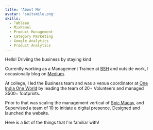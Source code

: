 ```yaml
---
title: 'About Me'
avatar: 'suitsmile.png'
skills:
  - Tableau
  - MixPanel
  - Product Management
  - Category Marketing
  - Google Analytics
  - Product Analytics
---
```


Hello! Driviing the business by staying kind

Currently working as a Management Trainee at [BSH](https://www.bsh-group.com/) and outside work, I occasionally blog on [Medium](https://medium.com/@aravindnk).

At college, I led the Business team and was a venue coordinator at [One India One World](https://happenings.lpu.in/results-of-one-india-one-world-2019/) by leading the team of 20+ Volunteers and managed 3500+ footprints.

Prior to that was scaling the management vertical of [Spic Macay](https://spicmacaylpu.wixsite.com/website), and Supervised a team of 10 to initiate a digital presence. Designed and launched the website.

Here is a list of the things that I'm familiar with!
